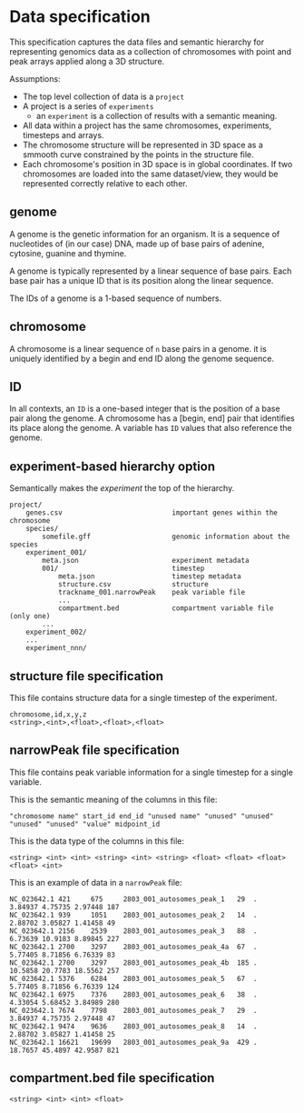# Data specification

This specification captures the data files and semantic hierarchy for representing genomics data as a collection of chromosomes with point and peak arrays applied along a 3D structure.

Assumptions:
- The top level collection of data is a `project`
- A project is a series of `experiments` 
    - an `experiment` is a collection of results with a semantic meaning.
- All data within a project has the same chromosomes, experiments, timesteps and arrays.
- The chromosome structure will be represented in 3D space as a smmooth curve constrained by the points in the structure file.
- Each chromosome's position in 3D space is in global coordinates. If two chromosomes are loaded into the same dataset/view, they would be represented correctly relative to each other.


## genome

A genome is the genetic information for an organism. It is a sequence of nucleotides of
(in our case) DNA, made up of base pairs of adenine, cytosine, guanine and thymine.

A genome is typically represented by a linear sequence of base pairs. Each base pair has
a unique ID that is its position along the linear sequence.

The IDs of a genome is a 1-based sequence of numbers.

## chromosome

A chromosome is a linear sequence of `n` base pairs in a genome. it is uniquely identified
by a begin and end ID along the genome sequence.

## ID

In all contexts, an `ID` is a one-based integer that is the position of a base pair along
the genome. A chromosome has a [begin, end] pair that identifies its place along the
genome. A variable has `ID` values that also reference the genome. 
## experiment-based hierarchy option 

Semantically makes the *experiment* the top of the hierarchy.

```
project/
    genes.csv                           important genes within the chromosome
    species/
        somefile.gff                    genomic information about the species
    experiment_001/
        meta.json                       experiment metadata
        001/                            timestep
            meta.json                   timestep metadata
            structure.csv               structure
            trackname_001.narrowPeak    peak variable file
            ...
            compartment.bed             compartment variable file (only one)
        ...
    experiment_002/
    ...
    experiment_nnn/
```

## structure file specification

This file contains structure data for a single timestep of the experiment. 

```
chromosome,id,x,y,z
<string>,<int>,<float>,<float>,<float>
```


## narrowPeak file specification

This file contains peak variable information for a single timestep for a single variable.

This is the semantic meaning of the columns in this file:

```
"chromosome name" start_id end_id "unused name" "unused" "unused" "unused" "unused" "value" midpoint_id
```

This is the data type of the columns in this file:

```
<string> <int> <int> <string> <int> <string> <float> <float> <float> <float> <int>
```

This is an example of data in a `narrowPeak` file:

```
NC_023642.1	421	    675	    2803_001_autosomes_peak_1	29	.	3.84937	4.75735	2.97448	187
NC_023642.1	939	    1051	2803_001_autosomes_peak_2	14	.	2.88702	3.05827	1.41458	49
NC_023642.1	2156	2539	2803_001_autosomes_peak_3	88	.	6.73639	10.9183	8.89845	227
NC_023642.1	2700	3297	2803_001_autosomes_peak_4a	67	.	5.77405	8.71856	6.76339	83
NC_023642.1	2700	3297	2803_001_autosomes_peak_4b	185	.	10.5858	20.7783	18.5562	257
NC_023642.1	5376	6284	2803_001_autosomes_peak_5	67	.	5.77405	8.71856	6.76339	124
NC_023642.1	6975	7376	2803_001_autosomes_peak_6	38	.	4.33054	5.68452	3.84989	280
NC_023642.1	7674	7798	2803_001_autosomes_peak_7	29	.	3.84937	4.75735	2.97448	47
NC_023642.1	9474	9636	2803_001_autosomes_peak_8	14	.	2.88702	3.05827	1.41458	25
NC_023642.1	16621	19699	2803_001_autosomes_peak_9a	429	.	18.7657	45.4897	42.9587	821
```

## compartment.bed file specification

```
<string> <int> <int> <float>
```
